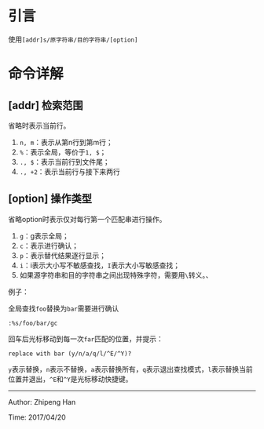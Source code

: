 # 引言

使用`[addr]s/原字符串/目的字符串/[option]`

# 命令详解

## [addr] 检索范围

省略时表示当前行。

1. `n, m`：表示从第n行到第m行；
2. `%`：表示全局，等价于`1, $`；
3. `., $`：表示当前行到文件尾；
4. `., +2`：表示当前行与接下来两行

## [option] 操作类型

省略option时表示仅对每行第一个匹配串进行操作。

1. `g`：g表示全局；
2. `c`：表示进行确认；
3. `p`：表示替代结果逐行显示；
4. `i`：i表示大小写不敏感查找，`I`表示大小写敏感查找；
5. 如果源字符串和目的字符串之间出现特殊字符，需要用`\`转义。、

例子：

全局查找`foo`替换为`bar`需要进行确认

```shell
:%s/foo/bar/gc
```

回车后光标移动到每一次`far`匹配的位置，并提示：

```shell
replace with bar (y/n/a/q/l/^E/^Y)?
```

`y`表示替换，`n`表示不替换，`a`表示替换所有，`q`表示退出查找模式，`l`表示替换当前位置并退出，`^E`和`^Y`是光标移动快捷键。

***

Author: Zhipeng Han

Time: 2017/04/20

